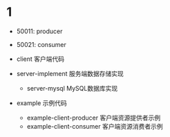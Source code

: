 # 1

- 50011: producer
- 50021: consumer

- client 客户端代码
- server-implement 服务端数据存储实现
    - server-mysql MySQL数据库实现
- example 示例代码
    - example-client-producer 客户端资源提供者示例
    - example-client-consumer 客户端资源消费者示例